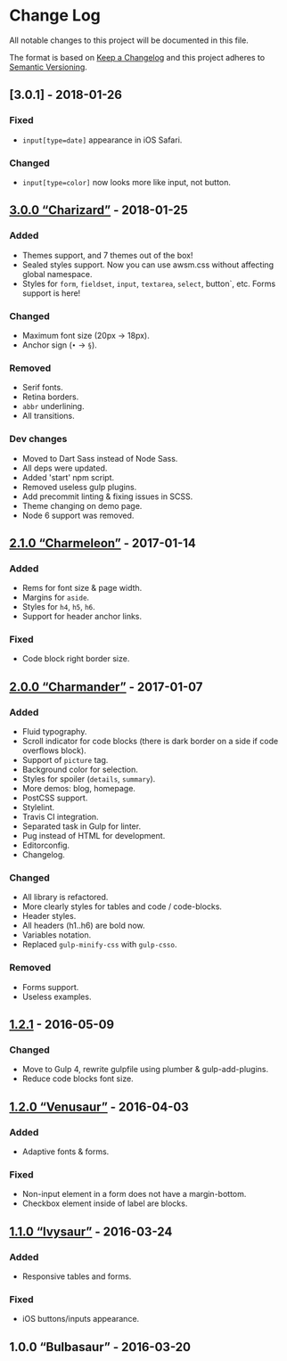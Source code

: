 # Change Log
All notable changes to this project will be documented in this file.

The format is based on [Keep a Changelog](http://keepachangelog.com/) 
and this project adheres to [Semantic Versioning](http://semver.org/).

## [3.0.1] - 2018-01-26
### Fixed
- `input[type=date]` appearance in iOS Safari.

### Changed
- `input[type=color]` now looks more like input, not button. 

## [3.0.0 “Charizard”] - 2018-01-25
### Added
- Themes support, and 7 themes out of the box!
- Sealed styles support. Now you can use awsm.css without affecting global namespace.
- Styles for `form`, `fieldset`, `input`, `textarea`, `select`, button`, etc.
  Forms support is here!

### Changed
- Maximum font size (20px → 18px).
- Anchor sign (`•` → `§`).

### Removed
- Serif fonts.
- Retina borders.
- `abbr` underlining.
- All transitions.

### Dev changes
- Moved to Dart Sass instead of Node Sass.
- All deps were updated.
- Added 'start' npm script. 
- Removed useless gulp plugins.
- Add precommit linting & fixing issues in SCSS.
- Theme changing on demo page.
- Node 6 support was removed.

## [2.1.0 “Charmeleon”] - 2017-01-14
### Added
- Rems for font size & page width.
- Margins for `aside`.
- Styles for `h4`, `h5`, `h6`.
- Support for header anchor links.

### Fixed
- Code block right border size.

## [2.0.0 “Charmander”] - 2017-01-07
### Added
- Fluid typography.
- Scroll indicator for code blocks (there is dark border on a side if code overflows block).
- Support of `picture` tag.
- Background color for selection.
- Styles for spoiler (`details`, `summary`).
- More demos: blog, homepage.
- PostCSS support.
- Stylelint.
- Travis CI integration. 
- Separated task in Gulp for linter.
- Pug instead of HTML for development.
- Editorconfig.
- Changelog.

### Changed
- All library is refactored.
- More clearly styles for tables and code / code-blocks.
- Header styles.
- All headers (h1..h6) are bold now.
- Variables notation.
- Replaced `gulp-minify-css` with `gulp-csso`.

### Removed
- Forms support.
- Useless examples. 

## [1.2.1] - 2016-05-09
### Changed
- Move to Gulp 4, rewrite gulpfile using plumber & gulp-add-plugins.
- Reduce code blocks font size.

## [1.2.0 “Venusaur”] - 2016-04-03
### Added
- Adaptive fonts & forms.

### Fixed
- Non-input element in a form does not have a margin-bottom.
- Checkbox element inside of label are blocks.

## [1.1.0 “Ivysaur”] - 2016-03-24
### Added
- Responsive tables and forms.

### Fixed
- iOS buttons/inputs appearance.

## 1.0.0 “Bulbasaur” - 2016-03-20


[3.0.0 “Charizard”]: https://github.com/igoradamenko/awsm.css/compare/v2.1.0...v3.0.0
[2.1.0 “Charmeleon”]: https://github.com/igoradamenko/awsm.css/compare/v2.0.0...v2.1.0
[2.0.0 “Charmander”]: https://github.com/igoradamenko/awsm.css/compare/v1.2.1...v2.0.0
[1.2.1]: https://github.com/igoradamenko/awsm.css/compare/v1.2.0...v1.2.1
[1.2.0 “Venusaur”]: https://github.com/igoradamenko/awsm.css/compare/v1.1.0...v1.2.0
[1.1.0 “Ivysaur”]: https://github.com/igoradamenko/awsm.css/compare/v1.0.0...v1.1.0
